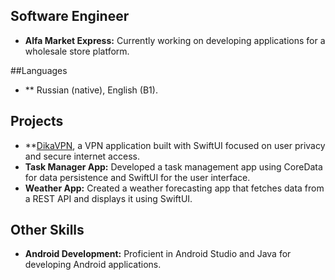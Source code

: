 ## Software Engineer

- **Alfa Market Express:** Currently working on developing applications for a wholesale store platform.
  
##Languages
- ** Russian (native), English (B1).

  
## Projects
- **[DikaVPN](https://github.com/Tapaewsky/DikaVPN), a VPN application built with SwiftUI focused on user privacy and secure internet access.
- **Task Manager App:** Developed a task management app using CoreData for data persistence and SwiftUI for the user interface.
- **Weather App:** Created a weather forecasting app that fetches data from a REST API and displays it using SwiftUI.


## Other Skills
- **Android Development:** Proficient in Android Studio and Java for developing Android applications.

